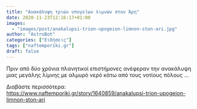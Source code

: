 ```yaml
---
title: "Ανακάλυψη τριών υπογείων λιμνών στον Άρη"
date: 2020-11-23T12:16:17+01:00
images:
  - "images/post/anakalupsi-trion-upogeion-limnon-ston-ari.jpg"
author: "AstroBot"
categories: ["Ειδήσεις"]
tags: ["naftemporiki.gr"]
draft: false
---
```


Πριν από δύο χρόνια πλανητικοί επιστήμονες ανέφεραν την ανακάλυψη μιας μεγάλης λίμνης με αλμυρό νερό κάτω από τους νοτίους πόλους ...

Διαβάστε περισσότερα: https://www.naftemporiki.gr/story/1640859/anakalupsi-trion-upogeion-limnon-ston-ari
